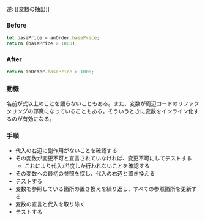 逆: [[変数の抽出]]

### Before

```javascript
let basePrice = anOrder.basePrice;
return (basePrice > 1000);
```

### After

```javascript
return anOrder.basePrice > 1000;
```

### 動機

名前が式以上のことを語らないこともある。また、変数が周辺コードのリファクタリングの邪魔になっていることもある。そういうときに変数をインライン化するのが有効になる。

### 手順

- 代入の右辺に副作用がないことを確認する
- その変数が変更不可と宣言されていなければ、変更不可にしてテストする
	- これにより代入が1度しか行われないことを確認する
- その変数への最初の参照を探し、代入の右辺と置き換える
- テストする
- 変数を参照している箇所の置き換えを繰り返し、すべての参照箇所を更新する
- 変数の宣言と代入を取り除く
- テストする

